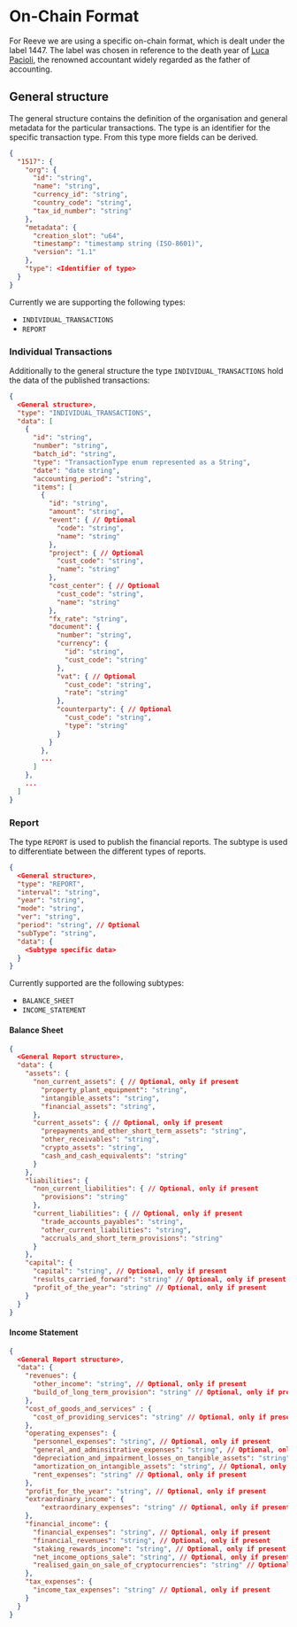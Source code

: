 # On-Chain Format
For Reeve we are using a specific on-chain format, which is dealt under the label 1447.
The label was chosen in reference to the death year of [Luca Pacioli](https://en.wikipedia.org/wiki/Luca_Pacioli), the renowned accountant widely regarded as the father of accounting.

## General structure
The general structure contains the definition of the organisation and general metadata for the particular transactions.
The type is an identifier for the specific transaction type. From this type more fields can be derived. 
```json
{
  "1517": {
    "org": {
      "id": "string",
      "name": "string",
      "currency_id": "string",
      "country_code": "string",
      "tax_id_number": "string"
    },
    "metadata": {
      "creation_slot": "u64",
      "timestamp": "timestamp string (ISO-8601)",
      "version": "1.1"
    },
    "type": <Identifier of type>
  }
}
```

Currently we are supporting the following types:
- `INDIVIDUAL_TRANSACTIONS`
- `REPORT`

### Individual Transactions
Additionally to the general structure the type `INDIVIDUAL_TRANSACTIONS` hold the data of the published transactions:

```json
{
  <General structure>,
  "type": "INDIVIDUAL_TRANSACTIONS",
  "data": [
    {
      "id": "string",
      "number": "string",
      "batch_id": "string",
      "type": "TransactionType enum represented as a String",
      "date": "date string",
      "accounting_period": "string",
      "items": [
        {
          "id": "string",
          "amount": "string",
          "event": { // Optional
            "code": "string",
            "name": "string"
          },
          "project": { // Optional
            "cust_code": "string",
            "name": "string"
          },
          "cost_center": { // Optional
            "cust_code": "string",
            "name": "string"
          },
          "fx_rate": "string",
          "document": {
            "number": "string",
            "currency": {
              "id": "string",
              "cust_code": "string"
            },
            "vat": { // Optional
              "cust_code": "string",
              "rate": "string"
            },
            "counterparty": { // Optional
              "cust_code": "string",
              "type": "string"
            }
          }
        }, 
        ...
      ]
    },
    ...
  ]
}
```

### Report
The type `REPORT` is used to publish the financial reports. The subtype is used to differentiate between the different types of reports.
```json
{
  <General structure>,
  "type": "REPORT",
  "interval": "string",
  "year": "string",
  "mode": "string",
  "ver": "string",
  "period": "string", // Optional
  "subType": "string",
  "data": {
    <Subtype specific data>
  }
}
```
Currently supported are the following subtypes:
- `BALANCE_SHEET`
- `INCOME_STATEMENT`
#### Balance Sheet
```json
{
  <General Report structure>,
  "data": {
    "assets": {
      "non_current_assets": { // Optional, only if present
        "property_plant_equipment": "string",
        "intangible_assets": "string",
        "financial_assets": "string",
      },
      "current_assets": { // Optional, only if present
        "prepayments_and_other_short_term_assets": "string",
        "other_receivables": "string",
        "crypto_assets": "string",
        "cash_and_cash_equivalents": "string"
      }
    },
    "liabilities": {
      "non_current_liabilities": { // Optional, only if present
        "provisions": "string"
      },
      "current_liabilities": { // Optional, only if present 
        "trade_accounts_payables": "string",
        "other_current_liabilities": "string",
        "accruals_and_short_term_provisions": "string"
      }
    },
    "capital": {
      "capital": "string", // Optional, only if present
      "results_carried_forward": "string" // Optional, only if present
      "profit_of_the_year": "string" // Optional, only if present
    }
  }
}
```
#### Income Statement
```json
{
  <General Report structure>,
  "data": {
    "revenues": {
      "other_income": "string", // Optional, only if present
      "build_of_long_term_provision": "string" // Optional, only if present
    },
    "cost_of_goods_and_services" : {
      "cost_of_providing_services": "string" // Optional, only if present
    },
    "operating_expenses": {
      "personnel_expenses": "string", // Optional, only if present
      "general_and_adminsitrative_expenses": "string", // Optional, only if present
      "depreciation_and_impairment_losses_on_tangible_assets": "string", // Optional, only if present
      "amortization_on_intangible_assets": "string", // Optional, only if present
      "rent_expenses": "string" // Optional, only if present
    },
    "profit_for_the_year": "string", // Optional, only if present
    "extraordinary_income": {
        "extraordinary_expenses": "string" // Optional, only if present
    },
    "financial_income": {
      "financial_expenses": "string", // Optional, only if present
      "financial_revenues": "string", // Optional, only if present
      "staking_rewards_income": "string", // Optional, only if present
      "net_income_options_sale": "string", // Optional, only if present
      "realised_gain_on_sale_of_cryptocurrencies": "string" // Optional, only if present
    },
    "tax_expenses": {
      "income_tax_expenses": "string" // Optional, only if present
    }
  }
}
```
